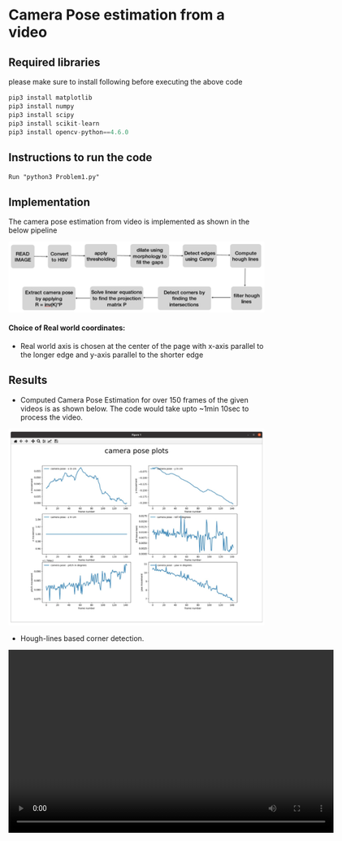 # Camera Pose estimation from a video

## Required libraries

please make sure to install following before executing the above code
```python
pip3 install matplotlib
pip3 install numpy
pip3 install scipy
pip3 install scikit-learn
pip3 install opencv-python==4.6.0
```
## Instructions to run the code
    Run "python3 Problem1.py"

## Implementation
The camera pose estimation from video is implemented as shown in the below pipeline

 ![Alt text](./doc/images/pipeline.png?raw=true "pipeline")

####  Choice of Real world coordinates:

* Real world axis is chosen at the center of the page with x-axis parallel to the
longer edge and y-axis parallel to the shorter edge

## Results
* Computed Camera Pose Estimation for over 150 frames of the given videos is as shown below. The code would take upto ~1min 10sec to process the video.


 ![Alt text](./doc/images/poses.png?raw=true "estimated poses")

* Hough-lines based corner detection.
<video width="640" height="360" controls>
  <source src="./doc/videos/houghlines.mp4" type="video/mp4">
</video>